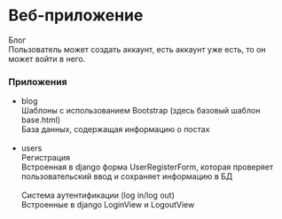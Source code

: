 # Веб-приложение 
Блог<br>
Пользователь может создать аккаунт, есть аккаунт уже есть,
то он может войти в него.

### Приложения
- blog<br>
Шаблоны с использованием Bootstrap (здесь базовый шаблон base.html)<br>
База данных, содержащая информацию о постах<br><br>
- users<br> 
Регистрация<br>
Встроенная в django форма UserRegisterForm, которая проверяет пользовательский ввод и сохраняет информацию в БД
<br><br>
Система аутентификации (log in/log out)<br>
Встроенные в django LoginView и LogoutView